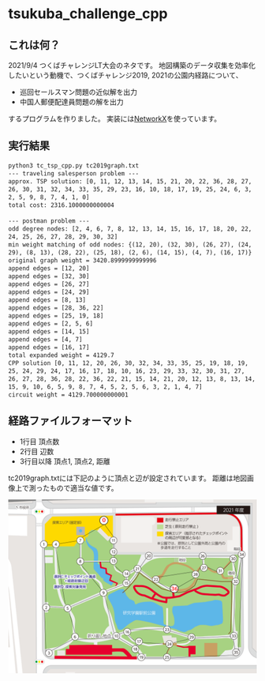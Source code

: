 # tsukuba_challenge_cpp

## これは何？

2021/9/4 つくばチャレンジLT大会のネタです。
地図構築のデータ収集を効率化したいという動機で、つくばチャレンジ2019, 2021の公園内経路について、
- 巡回セールスマン問題の近似解を出力
- 中国人郵便配達員問題の解を出力

するプログラムを作りました。
実装には[NetworkX](https://networkx.org/)を使っています。

## 実行結果
```
python3 tc_tsp_cpp.py tc2019graph.txt
--- traveling salesperson problem ---
approx. TSP solution: [0, 11, 12, 13, 14, 15, 21, 20, 22, 36, 28, 27, 26, 30, 31, 32, 34, 33, 35, 29, 23, 16, 10, 18, 17, 19, 25, 24, 6, 3, 2, 5, 9, 8, 7, 4, 1, 0]
total cost: 2316.1000000000004

--- postman problem ---
odd degree nodes: [2, 4, 6, 7, 8, 12, 13, 14, 15, 16, 17, 18, 20, 22, 24, 25, 26, 27, 28, 29, 30, 32]
min weight matching of odd nodes: {(12, 20), (32, 30), (26, 27), (24, 29), (8, 13), (28, 22), (25, 18), (2, 6), (14, 15), (4, 7), (16, 17)}
original graph weight = 3420.8999999999996
append edges = [12, 20]
append edges = [32, 30]
append edges = [26, 27]
append edges = [24, 29]
append edges = [8, 13]
append edges = [28, 36, 22]
append edges = [25, 19, 18]
append edges = [2, 5, 6]
append edges = [14, 15]
append edges = [4, 7]
append edges = [16, 17]
total expanded weight = 4129.7
CPP solution [0, 11, 12, 20, 26, 30, 32, 34, 33, 35, 25, 19, 18, 19, 25, 24, 29, 24, 17, 16, 17, 18, 10, 16, 23, 29, 33, 32, 30, 31, 27, 26, 27, 28, 36, 28, 22, 36, 22, 21, 15, 14, 21, 20, 12, 13, 8, 13, 14, 15, 9, 10, 6, 5, 9, 8, 7, 4, 5, 2, 5, 6, 3, 2, 1, 4, 7]
circuit weight = 4129.700000000001
```

## 経路ファイルフォーマット
- 1行目 頂点数
- 2行目 辺数
- 3行目以降 頂点1, 頂点2, 距離

tc2019graph.txtには下記のように頂点と辺が設定されています。
距離は地図画像上で測ったもので適当な値です。

![tcmap](tcgraph.png)
